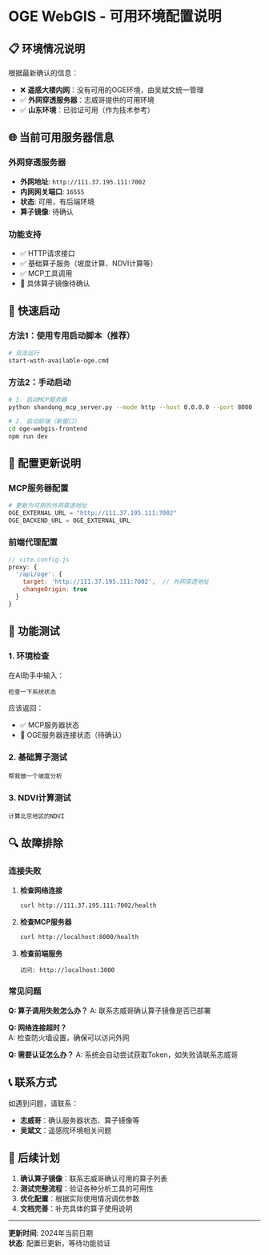 # OGE WebGIS - 可用环境配置说明

## 📋 环境情况说明

根据最新确认的信息：

- ❌ **遥感大楼内网**：没有可用的OGE环境，由吴斌文统一管理
- ✅ **外网穿透服务器**：志威哥提供的可用环境
- ✅ **山东环境**：已验证可用（作为技术参考）

## 🌐 当前可用服务器信息

### 外网穿透服务器
- **外网地址**: `http://111.37.195.111:7002`
- **内网网关端口**: `16555`  
- **状态**: 可用，有后端环境
- **算子镜像**: 待确认

### 功能支持
- ✅ HTTP请求接口
- ✅ 基础算子服务（坡度计算、NDVI计算等）
- ✅ MCP工具调用
- 🔄 具体算子镜像待确认

## 🚀 快速启动

### 方法1：使用专用启动脚本（推荐）
```bash
# 双击运行
start-with-available-oge.cmd
```

### 方法2：手动启动
```bash
# 1. 启动MCP服务器
python shandong_mcp_server.py --mode http --host 0.0.0.0 --port 8000

# 2. 启动前端（新窗口）
cd oge-webgis-frontend
npm run dev
```

## 🔧 配置更新说明

### MCP服务器配置
```python
# 更新为可用的外网穿透地址
OGE_EXTERNAL_URL = "http://111.37.195.111:7002"
OGE_BACKEND_URL = OGE_EXTERNAL_URL
```

### 前端代理配置
```javascript
// vite.config.js
proxy: {
  '/api/oge': {
    target: 'http://111.37.195.111:7002',  // 外网穿透地址
    changeOrigin: true
  }
}
```

## 🧪 功能测试

### 1. 环境检查
在AI助手中输入：
```
检查一下系统状态
```

应该返回：
- ✅ MCP服务器状态
- 🔄 OGE服务器连接状态（待确认）

### 2. 基础算子测试
```
帮我做一个坡度分析
```

### 3. NDVI计算测试
```
计算北京地区的NDVI
```

## 🔍 故障排除

### 连接失败
1. **检查网络连接**
   ```bash
   curl http://111.37.195.111:7002/health
   ```

2. **检查MCP服务器**
   ```bash
   curl http://localhost:8000/health
   ```

3. **检查前端服务**
   ```
   访问: http://localhost:3000
   ```

### 常见问题

**Q: 算子调用失败怎么办？**
A: 联系志威哥确认算子镜像是否已部署

**Q: 网络连接超时？**  
A: 检查防火墙设置，确保可以访问外网

**Q: 需要认证怎么办？**
A: 系统会自动尝试获取Token，如失败请联系志威哥

## 📞 联系方式

如遇到问题，请联系：
- **志威哥**：确认服务器状态、算子镜像等
- **吴斌文**：遥感院环境相关问题

## 🔄 后续计划

1. **确认算子镜像**：联系志威哥确认可用的算子列表
2. **测试完整流程**：验证各种分析工具的可用性
3. **优化配置**：根据实际使用情况调优参数
4. **文档完善**：补充具体的算子使用说明

---

**更新时间**: 2024年当前日期  
**状态**: 配置已更新，等待功能验证 